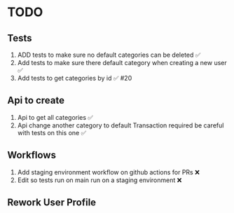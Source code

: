 # TODO

## Tests

1. ADD tests to make sure no default categories can be deleted ✅
2. Add tests to make sure there default category when creating a new user ✅
3. Add tests to get categories by id ✅ #20

## Api to create

1. Api to get all categories ✅
2. Api change another category to default Transaction required be careful with tests on this one ✅

## Workflows

1. Add staging environment workflow on github actions for PRs ❌
2. Edit so tests run on main run on a staging environment ❌

## Rework User Profile
